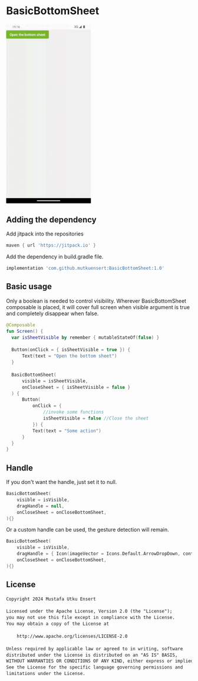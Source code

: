 # BasicBottomSheet

<div align="left">
 <img src="docs/BasicBottomSheet.gif" width="230"/>
</div>

## Adding the dependency
Add jitpack into the repositories

```gradle
maven { url 'https://jitpack.io' }
```

Add the dependency in build.gradle file.
```gradle
implementation 'com.github.mutkuensert:BasicBottomSheet:1.0'
```

## Basic usage
Only a boolean is needed to control visibility.
Wherever BasicBottomSheet composable is placed, it will cover full screen when visible argument is true and completely disappear when false.

```kotlin
@Composable
fun Screen() {
  var isSheetVisible by remember { mutableStateOf(false) }

  Button(onClick = { isSheetVisible = true }) {
      Text(text = "Open the bottom sheet")
  }

  BasicBottomSheet(
      visible = isSheetVisible,
      onCloseSheet = { isSheetVisible = false }
  ) {
      Button(
          onClick = {
              //invoke some functions
              isSheetVisible = false //Close the sheet
          }) {
          Text(text = "Some action")
      }
  }
}
```

## Handle
If you don't want the handle, just set it to null.
```kotlin
BasicBottomSheet(
    visible = isVisible,
    dragHandle = null,
    onCloseSheet = onCloseBottomSheet,
){}
```

Or a custom handle can be used, the gesture detection will remain.
```kotlin
BasicBottomSheet(
    visible = isVisible,
    dragHandle = { Icon(imageVector = Icons.Default.ArrowDropDown, contentDescription = null) },
    onCloseSheet = onCloseBottomSheet,
){}
```

 ## License
```xml
Copyright 2024 Mustafa Utku Ensert

Licensed under the Apache License, Version 2.0 (the "License");
you may not use this file except in compliance with the License.
You may obtain a copy of the License at

    http://www.apache.org/licenses/LICENSE-2.0

Unless required by applicable law or agreed to in writing, software
distributed under the License is distributed on an "AS IS" BASIS,
WITHOUT WARRANTIES OR CONDITIONS OF ANY KIND, either express or implied.
See the License for the specific language governing permissions and
limitations under the License.
```
